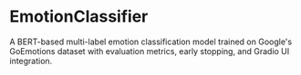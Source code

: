# EmotionClassifier
A BERT-based multi-label emotion classification model trained on Google's GoEmotions dataset with evaluation metrics, early stopping, and Gradio UI integration.
